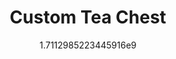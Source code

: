 ---
title: "Custom Tea Chest"
date: 1711298522.3445916
image: "img/tea-chest-painted4.jpeg"
description: "My very own design, lasercut wood, hand painted. Removable tea storage trays"
---